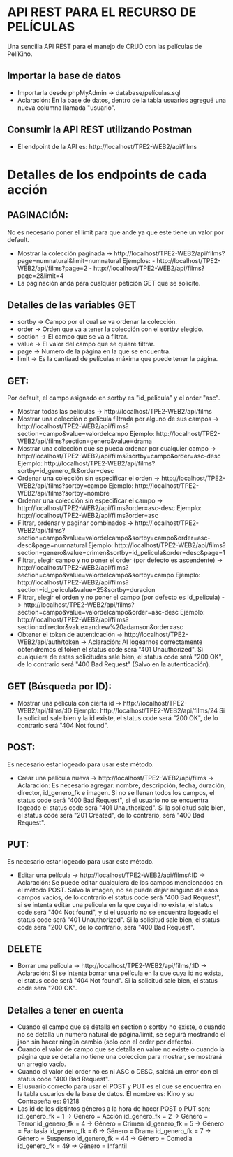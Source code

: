 # API REST PARA EL RECURSO DE PELÍCULAS

Una sencilla API REST para el manejo de CRUD con las películas de PelíKino.
## Importar la base de datos
- Importarla desde phpMyAdmin -> database/películas.sql
- Aclaración: En la base de datos, dentro de la tabla usuarios agregué una nueva columna llamada "usuario".

## Consumir la API REST utilizando Postman
- El endpoint de la API es: http://localhost/TPE2-WEB2/api/films

# Detalles de los endpoints de cada acción
## PAGINACIÓN:

No es necesario poner el limit para que ande ya que este tiene un valor por default.
- Mostrar la colección paginada -> http://localhost/TPE2-WEB2/api/films?page=numnatural&limit=numnatural
    Ejemplos: - http://localhost/TPE2-WEB2/api/films?page=2
              - http://localhost/TPE2-WEB2/api/films?page=2&limit=4
- La paginación anda para cualquier petición GET que se solicite.

## Detalles de las variables GET
- sortby -> Campo por el cual se va ordenar la colección.
- order -> Orden que va a tener la colección con el sortby elegido.
- section -> El campo que se va a filtrar.
- value -> El valor del campo que se quiere filtrar.
- page -> Numero de la página en la que se encuentra.
- limit -> Es la cantiaad de películas máxima que puede tener la página.

## GET:

Por default, el campo asignado en sortby es "id_pelicula" y el order "asc".
- Mostrar todas las películas -> http://localhost/TPE2-WEB2/api/films
- Mostrar una colección o película filtrada por alguno de sus campos -> http://localhost/TPE2-WEB2/api/films?section=campo&value=valordelcampo
    Ejemplo: http://localhost/TPE2-WEB2/api/films?section=genero&value=drama
- Mostrar una colección que se pueda ordenar por cualquier campo -> http://localhost/TPE2-WEB2/api/films?sortby=campo&order=asc-desc
    Ejemplo: http://localhost/TPE2-WEB2/api/films?sortby=id_genero_fk&order=desc
- Ordenar una colección sin especificar el orden -> http://localhost/TPE2-WEB2/api/films?sortby=campo 
    Ejemplo: http://localhost/TPE2-WEB2/api/films?sortby=nombre
- Ordenar una colección sin especificar el campo -> http://localhost/TPE2-WEB2/api/films?order=asc-desc
    Ejemplo: http://localhost/TPE2-WEB2/api/films?order=asc
- Filtrar, ordenar y paginar combinados -> http://localhost/TPE2-WEB2/api/films?section=campo&value=valordelcampo&sortby=campo&order=asc-desc&page=numnatural
    Ejemplo: http://localhost/TPE2-WEB2/api/films?section=genero&value=crimen&sortby=id_pelicula&order=desc&page=1
- Filtrar, elegir campo y no poner el order (por defecto es ascendente) -> http://localhost/TPE2-WEB2/api/films?section=campo&value=valordelcampo&sortby=campo
    Ejemplo: http://localhost/TPE2-WEB2/api/films?section=id_pelicula&value=25&sortby=duracion
- Filtrar, elegir el orden y no poner el campo (por defecto es id_pelicula) -> http://localhost/TPE2-WEB2/api/films?section=campo&value=valordelcampo&order=asc-desc
    Ejemplo: http://localhost/TPE2-WEB2/api/films?section=director&value=andrew%20adamson&order=asc
- Obtener el token de autenticación -> http://localhost/TPE2-WEB2/api/auth/token -> Aclaración: Al logearnos correctamente obtendremos el token el status code será "401 Unauthorized".
Si cualquiera de estas solicitudes sale bien, el status code será "200 OK", de lo contrario será "400 Bad Request" (Salvo en la autenticación).

## GET (Búsqueda por ID):

- Mostrar una película con cierta id -> http://localhost/TPE2-WEB2/api/films/:ID
    Ejemplo: http://localhost/TPE2-WEB2/api/films/24
Si la solicitud sale bien y la id existe, el status code será "200 OK", de lo contrario será "404 Not found".

## POST: 

Es necesario estar logeado para usar este método.
- Crear una película nueva -> http://localhost/TPE2-WEB2/api/films -> Aclaración: Es necesario agregar: nombre, descripción, fecha, duración, director, id_genero_fk e imagen. Si no se llenan todos los campos, el status code será "400 Bad Request", si el usuario no se encuentra logeado el status code será "401 Unauthorized".
Si la solicitud sale bien, el status code sera "201 Created", de lo contrario, será "400 Bad Request".

## PUT:

Es necesario estar logeado para usar este método.
- Editar una película -> http://localhost/TPE2-WEB2/api/films/:ID -> Aclaración: Se puede editar cualquiera de los campos mencionados en el método POST. Salvo la imagen, no se puede dejar ninguno de esos campos vacíos, de lo contrario el status code será "400 Bad Request", si se intenta editar una pelicula en la que cuya id no exista, el status code será "404 Not found", y si el usuario no se encuentra logeado el status code será "401 Unauthorized".
Si la solicitud sale bien, el status code sera "200 OK", de lo contrario, será "400 Bad Request".

## DELETE 

- Borrar una película -> http://localhost/TPE2-WEB2/api/films/:ID -> Aclaración: Si se intenta borrar una película en la que cuya id no exista, el status code será "404 Not found".
Si la solicitud sale bien, el status code sera "200 OK".

## Detalles a tener en cuenta

- Cuando el campo que se detalla en section o sortby no existe, o cuando no se detalla un numero natural de página/limit, se seguirá mostrando el json sin hacer ningún cambio (solo con el order por defecto).
- Cuando el valor de campo que se detalla en value no existe o cuando la página que se detalla no tiene una coleccion para mostrar, se mostrará un arreglo vacío.
- Cuando el valor del order no es ni ASC o DESC, saldrá un error con el status code "400 Bad Request".
- El usuario correcto para usar el POST y PUT es el que se encuentra en la tabla usuarios de la base de datos. El nombre es: Kino y su Contraseña es: 91218
- Las id de los distintos géneros a la hora de hacer POST o PUT son:
    id_genero_fk = 1 -> Género = Acción
    id_genero_fk = 2 -> Género = Terror
    id_genero_fk = 4 -> Género = Crimen
    id_genero_fk = 5 -> Género = Fantasía
    id_genero_fk = 6 -> Género = Drama
    id_genero_fk = 7 -> Género = Suspenso
    id_genero_fk = 44 -> Género = Comedia
    id_genero_fk = 49 -> Género = Infantil
